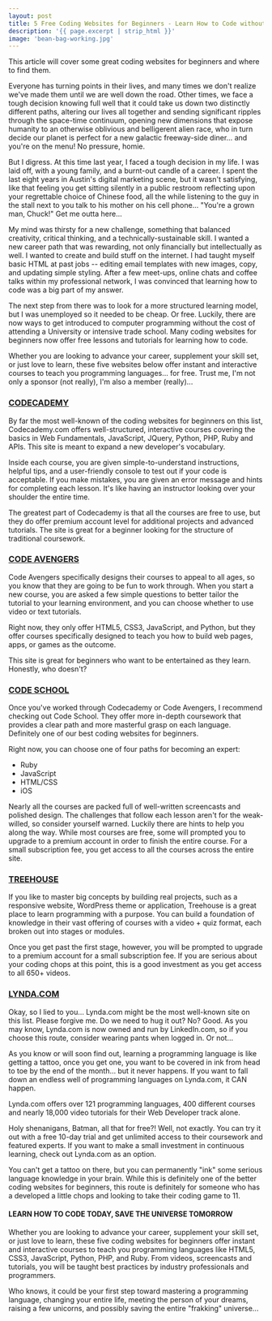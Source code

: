 ```yaml
---
layout: post
title: 5 Free Coding Websites for Beginners - Learn How to Code without the Cost
description: '{{ page.excerpt | strip_html }}'
image: 'bean-bag-working.jpg'
---
```



This article will cover some great coding websites for beginners and where to find them.

Everyone has turning points in their lives, and many times we don't realize we've made them until we are well down the road. Other times, we face a tough decision knowing full well that it could take us down two distinctly different paths, altering our lives all together and sending significant ripples through the space-time continuum, opening new dimensions that expose humanity to an otherwise oblivious and belligerent alien race, who in turn decide our planet is perfect for a new galactic freeway-side diner… and you're on the menu! No pressure, homie.

But I digress. At this time last year, I faced a tough decision in my life. I was laid off, with a young family, and a burnt-out candle of a career. I spent the last eight years in Austin's digital marketing scene, but it wasn't satisfying, like that feeling you get sitting silently in a public restroom reflecting upon your regrettable choice of Chinese food, all the while listening to the guy in the stall next to you talk to his mother on his cell phone... "You're a grown man, Chuck!" Get me outta here...

My mind was thirsty for a new challenge, something that balanced creativity, critical thinking, and a technically-sustainable skill. I wanted a new career path that was rewarding, not only financially but intellectually as well. I wanted to create and build stuff on the internet. I had taught myself basic HTML at past jobs -- editing email templates with new images, copy, and updating simple styling. After a few meet-ups, online chats and coffee talks within my professional network, I was convinced that learning how to code was a big part of my answer.

The next step from there was to look for a more structured learning model, but I was unemployed so it needed to be cheap. Or free. Luckily, there are now ways to get introduced to computer programming without the cost of attending a University or intensive trade school. Many coding websites for beginners now offer free lessons and tutorials for learning how to code.

Whether you are looking to advance your career, supplement your skill set, or just love to learn, these five websites below offer instant and interactive courses to teach you programming languages… for free. Trust me, I'm not only a sponsor (not really), I'm also a member (really)...



### [CODECADEMY](https://www.codecademy.com/)

By far the most well-known of the coding websites for beginners on this list, Codecademy.com offers well-structured, interactive courses covering the basics in Web Fundamentals, JavaScript, JQuery, Python, PHP, Ruby and APIs. This site is meant to expand a new developer's vocabulary.

Inside each course, you are given simple-to-understand instructions, helpful tips, and a user-friendly console to test out if your code is acceptable. If you make mistakes, you are given an error message and hints for completing each lesson. It's like having an instructor looking over your shoulder the entire time.

The greatest part of Codecademy is that all the courses are free to use, but they do offer premium account level for additional projects and advanced tutorials. The site is great for a beginner looking for the structure of traditional coursework.



### [CODE AVENGERS](https://www.codeavengers.com/)

Code Avengers specifically designs their courses to appeal to all ages, so you know that they are going to be fun to work through. When you start a new course, you are asked a few simple questions to better tailor the tutorial to your learning environment, and you can choose whether to use video or text tutorials.

Right now, they only offer HTML5, CSS3, JavaScript, and Python, but they offer courses specifically designed to teach you how to build web pages, apps, or games as the outcome.

This site is great for beginners who want to be entertained as they learn. Honestly, who doesn't?



### [CODE SCHOOL](https://www.codeschool.com/)

Once you've worked through Codecademy or Code Avengers, I recommend checking out Code School. They offer more in-depth coursework that provides a clear path and more masterful grasp on each language. Definitely one of our best coding websites for beginners.

Right now, you can choose one of four paths for becoming an expert:

- Ruby
- JavaScript
- HTML/CSS
- iOS

Nearly all the courses are packed full of well-written screencasts and polished design. The challenges that follow each lesson aren't for the weak-willed, so consider yourself warned. Luckily there are hints to help you along the way. While most courses are free, some will prompted you to upgrade to a premium account in order to finish the entire course. For a small subscription fee, you get access to all the courses across the entire site.



### [TREEHOUSE](https://teamtreehouse.com/)

If you like to master big concepts by building real projects, such as a responsive website, WordPress theme or application, Treehouse is a great place to learn programming with a purpose. You can build a foundation of knowledge in their vast offering of courses with a video + quiz format, each broken out into stages or modules.

Once you get past the first stage, however, you will be prompted to upgrade to a premium account for a small subscription fee. If you are serious about your coding chops at this point, this is a good investment as you get access to all 650+ videos.




### [LYNDA.COM](http://www.lynda.com/)

Okay, so I lied to you… Lynda.com might be the most well-known site on this list. Please forgive me. Do we need to hug it out? No? Good. As you may know, Lynda.com is now owned and run by LinkedIn.com, so if you choose this route, consider wearing pants when logged in. Or not…

As you know or will soon find out, learning a programming language is like getting a tattoo, once you get one, you want to be covered in ink from head to toe by the end of the month… but it never happens. If you want to fall down an endless well of programming languages on Lynda.com, it CAN happen.

Lynda.com offers over 121 programming languages, 400 different courses and nearly 18,000 video tutorials for their Web Developer track alone.

Holy shenanigans, Batman, all that for free?! Well, not exactly. You can try it out with a free 10-day trial and get unlimited access to their coursework and featured experts. If you want to make a small investment in continuous learning, check out Lynda.com as an option.

You can't get a tattoo on there, but you can permanently "ink" some serious language knowledge in your brain. While this is definitely one of the better coding websites for beginners, this route is definitely for someone who has a developed a little chops and looking to take their coding game to 11.



#### **LEARN HOW TO CODE TODAY, SAVE THE UNIVERSE TOMORROW**

Whether you are looking to advance your career, supplement your skill set, or just love to learn, these five coding websites for beginners offer instant and interactive courses to teach you programming languages like HTML5, CSS3, JavaScript, Python, PHP, and Ruby. From videos, screencasts and tutorials, you will be taught best practices by industry professionals and programmers.

Who knows, it could be your first step toward mastering a programming language, changing your entire life, meeting the person of your dreams, raising a few unicorns, and possibly saving the entire "frakking" universe...
